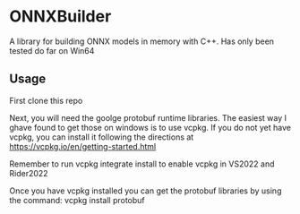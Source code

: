 # ONNXBuilder
A library for building ONNX models in memory with C++.
Has only been tested do far on Win64

## Usage

First clone this repo

Next, you will need the goolge protobuf runtime libraries.
The easiest way I ghave found to get those on windows is to use vcpkg.
If you do not yet have vcpkg, you can install it following the directions
at https://vcpkg.io/en/getting-started.html

Remember to run vcpkg integrate install to enable vcpkg in VS2022 and Rider2022

Once you have vcpkg installed you can get the protobuf libraries by using
the command:  vcpkg install protobuf



